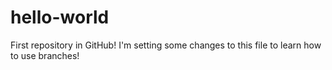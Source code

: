 # hello-world
First repository in GitHub!
I'm setting some changes to this file to learn how to use branches!
